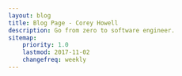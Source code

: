 ```yaml
---
layout: blog
title: Blog Page - Corey Howell
description: Go from zero to software engineer.
sitemap:
    priority: 1.0
    lastmod: 2017-11-02
    changefreq: weekly
---
```

